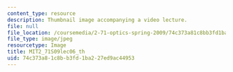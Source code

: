 ```yaml
---
content_type: resource
description: Thumbnail image accompanying a video lecture.
file: null
file_location: /coursemedia/2-71-optics-spring-2009/74c373a81c8bb3fd1ba227ed9ac44953_MIT2_71S09lec06_th.jpg
file_type: image/jpeg
resourcetype: Image
title: MIT2_71S09lec06_th
uid: 74c373a8-1c8b-b3fd-1ba2-27ed9ac44953
---
```

